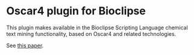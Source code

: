 # Oscar4 plugin for Bioclipse

This plugin makes available in the Bioclipse Scripting Language
chemical text mining functionality, based on Oscar4 and related
technologies.

See [this paper](https://jcheminf.biomedcentral.com/articles/10.1186/1758-2946-3-41).

